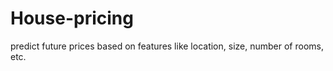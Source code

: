 # House-pricing
 predict future prices based on features like location, size, number of rooms, etc.
